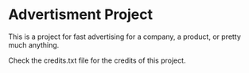 # Advertisment Project

This is a project for fast advertising for a company, a product, or pretty much anything.

Check the credits.txt file for the credits of this project.
